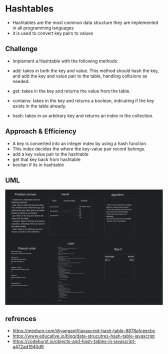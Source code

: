 # Hashtables

- Hashtables are the most common data structure they are implemented in all programming languages
- it is used to convert key pairs to values

## Challenge

- Implement a Hashtable with the following methods:

- add: takes in both the key and value. This method should hash the key, and add the key and value pair to the table, handling collisions as needed.
- get: takes in the key and returns the value from the table.
- contains: takes in the key and returns a boolean, indicating if the key exists in the table already.
- hash: takes in an arbitrary key and returns an index in the collection.

## Approach & Efficiency

- A key is converted into an integer index by using a hash function
- This index decides the where the key-value pair record belongs.
- add a key value pair to the hashtable
- get that key back from hashtable
- boolian if its in hashtable

## UML

![whiteboard](../../../../assets/hash.png)

## refrences

- https://medium.com/@yanganif/javascript-hash-table-8878afceecbc
- https://www.educative.io/blog/data-strucutres-hash-table-javascript
- https://codeburst.io/objects-and-hash-tables-in-javascript-a472ad1940d9
